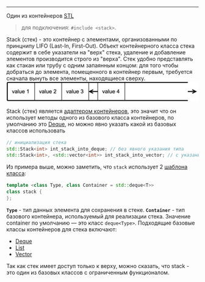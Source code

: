 ***
Один из контейнеров [STL](STL.md)
>для подключения: `#include <stack>`.

Stack (стек) - это контейнер с элементами, организованными по принцнипу LIFO (Last-In, First-Out). Объект контейнерного класса стека содержит в себе указатели на "верх" стека, удаление и добавление элементов производится строго из "верха". Стек удобно представлять как стакан или трубу с одним запаянным концом: для того чтобы добраться до элемента, помещенного в контейнер первым, требуется сначала вынуть все элементы, находящиеся сверху.
![](../../../Pasted%20image%2020231223135811.png)

Stack (стек) является [адаптером контейнеров](Адаптеры%20контейнеров.md), это значит что он использует методы одного из базового класса контейнеров, по умолчанию это [Deque](../../../Последовательный%20контейнер/Deque.md), но можно явно указать какой из базовых классов использовать
```c++
// инициализация стека
std::Stack<int> int_stack_into_deque; // без явного указания типа
std::Stack<int>, <std::vector<int>> int_stack_into_vector; // с указанием
```

Из примера выше, можно заметить, что `stack` использует 2 [шаблона класса](../../Шаблон%20класса.md):
```c++
template <class Type, class Container = std::deque<T>>
class stack {
};
```
**`Type`** - тип данных элемента для сохранения в стеке.
**`Container`**  - тип базового контейнера, используемый для реализации стека. Значение container по умолчанию — это класс `deque<Type>`. Подходящие базовые классы контейнеров для стека включают:
* [Deque](../../../Последовательный%20контейнер/Deque.md)
* [List](../Последовательные%20контейнеры/List.md)
* [Vector](../Последовательные%20контейнеры/Vector.md)

Так как стек имеет доступ только к верху, можно сказать, что stack - это один из базовых классов с ограниченным функционалом.

